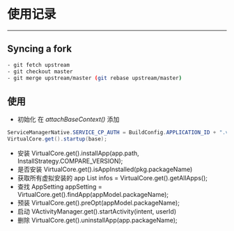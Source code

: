 # 使用记录

***

## Syncing a fork

``` bash
- git fetch upstream
- git checkout master
- git merge upstream/master (git rebase upstream/master)
```


## 使用
- 初始化
在 *attachBaseContext()* 添加
``` java
ServiceManagerNative.SERVICE_CP_AUTH = BuildConfig.APPLICATION_ID + ".virtual.service.BinderProvider";
VirtualCore.get().startup(base);
```
- 安装
VirtualCore.get().installApp(app.path, InstallStrategy.COMPARE_VERSION);
- 是否安装
VirtualCore.get().isAppInstalled(pkg.packageName)
- 获取所有虚拟安装的 app
List<AppSetting> infos = VirtualCore.get().getAllApps();
- 查找
AppSetting appSetting = VirtualCore.get().findApp(appModel.packageName);
- 预装
VirtualCore.get().preOpt(appModel.packageName);
- 启动
VActivityManager.get().startActivity(intent, userId)
- 删除
VirtualCore.get().uninstallApp(app.packageName);